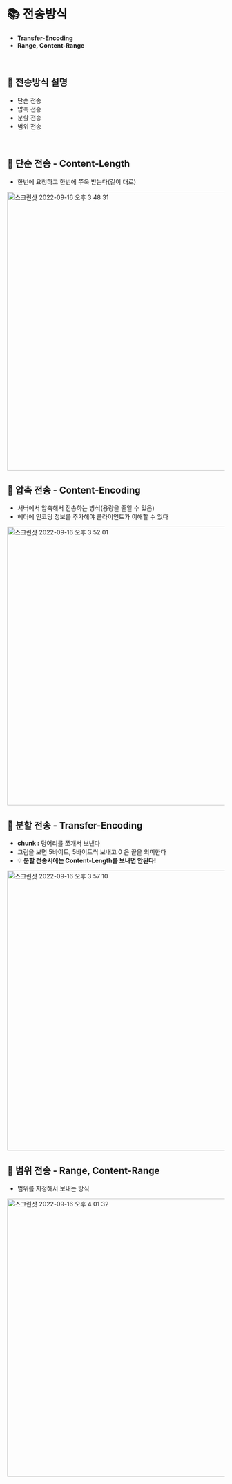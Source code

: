 # 📚 전송방식 
- **Transfer-Encoding**
- **Range, Content-Range**

<br>

## 🔎 전송방식 설명
- 단순 전송
- 압축 전송
- 분할 전송
- 범위 전송

<br>

## 🔎 단순 전송 - Content-Length

- 한번에 요청하고 한번에 쭈욱 받는다(길이 대로)
<img width="644" alt="스크린샷 2022-09-16 오후 3 48 31" src="https://user-images.githubusercontent.com/101084642/190574519-a4845c9b-81f6-49f9-a6a9-f1be8f0ca156.png">

<br>

## 🔎 압축 전송 - Content-Encoding

- 서버에서 압축해서 전송하는 방식(용량을 줄일 수 있음)
- 헤더에 인코딩 정보를 추가해야 클라이언트가 이해할 수 있다 

<img width="644" alt="스크린샷 2022-09-16 오후 3 52 01" src="https://user-images.githubusercontent.com/101084642/190575063-8c01962e-0294-4b13-a343-96e98bf29862.png">

<br>

## 🔎 분할 전송 - Transfer-Encoding

- **chunk :** 덩어리를 쪼개서 보낸다
- 그림을 보면 5바이트, 5바이트씩 보내고 0 은 끝을 의미한다
- 💡 **분할 전송시에는 Content-Length를 보내면 안된다!**

<img width="647" alt="스크린샷 2022-09-16 오후 3 57 10" src="https://user-images.githubusercontent.com/101084642/190575929-f0646184-751f-4e63-aedc-4b338984339c.png">

<br>

## 🔎 범위 전송 - Range, Content-Range

- 범위를 지정해서 보내는 방식

<img width="643" alt="스크린샷 2022-09-16 오후 4 01 32" src="https://user-images.githubusercontent.com/101084642/190576682-2e535a29-3a06-4f24-8a1c-018f1514159a.png">




